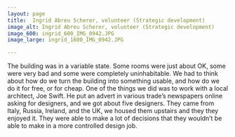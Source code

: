 ```yaml
---
layout: page
title:  Ingrid Abreu Scherer, volunteer (Strategic development)
image_alt: Ingrid Abreu Scherer, volunteer (Strategic development)
image_600: ingrid_600_IMG_0942.JPG
image_large: ingrid_1600_IMG_0942.JPG

---
```

The building was in a variable state. Some rooms were just about OK, some were very bad and some were completely uninhabitable. We had to think about how do we turn the building into something usable, and how do we do it for free, or for cheap. One of the things we did was to work with a local architect, Joe Swift. He put an advert in various trade’s newspapers online asking for designers, and we got about five designers. They came from Italy, Russia, Ireland, and the UK, we housed them upstairs and they they enjoyed it. They were able to make a lot of decisions that they wouldn’t be able to make in a more controlled design job.
